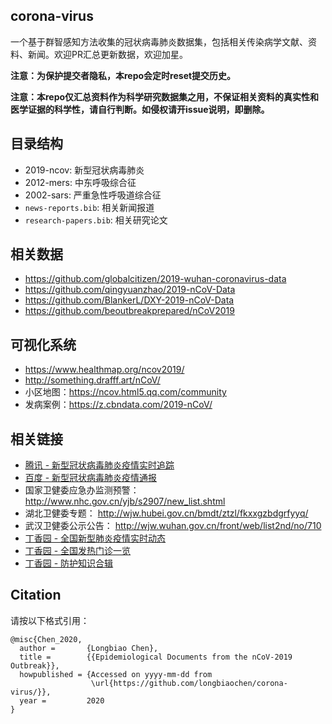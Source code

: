 ## corona-virus

一个基于群智感知方法收集的冠状病毒肺炎数据集，包括相关传染病学文献、资料、新闻。欢迎PR汇总更新数据，欢迎加星。

**注意：为保护提交者隐私，本repo会定时reset提交历史。**

**注意：本repo仅汇总资料作为科学研究数据集之用，不保证相关资料的真实性和医学证据的科学性，请自行判断。如侵权请开issue说明，即删除。**


## 目录结构
* 2019-ncov: 新型冠状病毒肺炎
* 2012-mers: 中东呼吸综合征
* 2002-sars: 严重急性呼吸道综合征
* `news-reports.bib`: 相关新闻报道
* `research-papers.bib`: 相关研究论文


## 相关数据
* https://github.com/globalcitizen/2019-wuhan-coronavirus-data
* https://github.com/qingyuanzhao/2019-nCoV-Data
* https://github.com/BlankerL/DXY-2019-nCoV-Data
* https://github.com/beoutbreakprepared/nCoV2019


## 可视化系统
* https://www.healthmap.org/ncov2019/
* http://something.drafff.art/nCoV/
* 小区地图：https://ncov.html5.qq.com/community
* 发病案例：https://z.cbndata.com/2019-nCoV/



## 相关链接
* [腾讯 - 新型冠状病毒肺炎疫情实时追踪](https://news.qq.com/zt2020/page/feiyan.htm)
* [百度 - 新型冠状病毒肺炎疫情通报](https://voice.baidu.com/act/newpneumonia/newpneumonia)
* 国家卫健委应急办监测预警： http://www.nhc.gov.cn/yjb/s2907/new_list.shtml
* 湖北卫健委专题： http://wjw.hubei.gov.cn/bmdt/ztzl/fkxxgzbdgrfyyq/
* 武汉卫健委公示公告： http://wjw.wuhan.gov.cn/front/web/list2nd/no/710
* [丁香园 - 全国新型肺炎疫情实时动态](https://3g.dxy.cn/newh5/view/pneumonia?scene=2&clicktime=1579578460&enterid=1579578460&from=groupmessage&isappinstalled=0)
* [丁香园 - 全国发热门诊一览](https://assets.dxycdn.com/gitrepo/tod-assets/output/default/pneumonia/index.htm?t=26329483)
* [丁香园 - 防护知识合辑](https://dxy.com/column/27117)


## Citation

请按以下格式引用：

```{bibtex}
@misc{Chen_2020,
  author =       {Longbiao Chen},
  title =        {{Epidemiological Documents from the nCoV-2019 Outbreak}},
  howpublished = {Accessed on yyyy-mm-dd from
                  \url{https://github.com/longbiaochen/corona-virus/}},
  year =         2020
}
```

